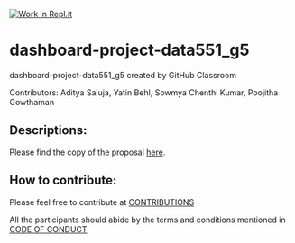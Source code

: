 [![Work in Repl.it](https://classroom.github.com/assets/work-in-replit-14baed9a392b3a25080506f3b7b6d57f295ec2978f6f33ec97e36a161684cbe9.svg)](https://classroom.github.com/online_ide?assignment_repo_id=371215&assignment_repo_type=GroupAssignmentRepo)

# dashboard-project-data551_g5
dashboard-project-data551_g5 created by GitHub Classroom

Contributors: Aditya Saluja, Yatin Behl, Sowmya Chenthi Kumar, Poojitha Gowthaman

## Descriptions:

Please find the copy of the proposal [here](https://github.com/ubco-mds-2020-labs/dashboard-project-data551_g5/blob/main/PROPOSAL.md).

## How to contribute:

Please feel free to contribute at [CONTRIBUTIONS](https://github.com/ubco-mds-2020-labs/dashboard-project-data551_g5/blob/main/Contributions.md)

All the participants should abide by the terms and conditions mentioned in [CODE OF CONDUCT](https://github.com/ubco-mds-2020-labs/dashboard-project-data551_g5/blob/main/CODE_OF_CONDUCT.md)
